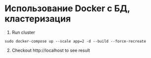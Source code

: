 # Использование Docker с БД, кластеризация
1. Run cluster
```shell script
sudo docker-compose up --scale app=2 -d --build --force-recreate
```
2. Checkout http://localhost to see result
